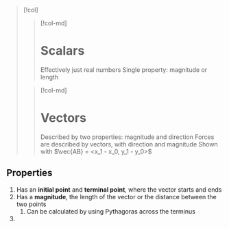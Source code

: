 >[!col]
>> [!col-md]
>> # Scalars
>> Effectively just real numbers
>> Single property: magnitude or length
>
>> [!col-md]
>> # Vectors
>> Described by two properties: magnitude and direction
>> Forces are described by vectors, with direction and magnitude
>> Shown with $\vec{AB} = <x_1 - x_0, y_1 - y_0>$

## Properties
1. Has an **initial point** and **terminal point**, where the vector starts and ends
2. Has a **magnitude**, the length of the vector or the distance between the two points
	1. Can be calculated by using Pythagoras across the terminus
3. 